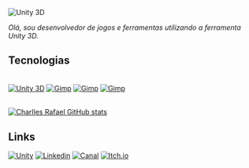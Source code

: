 

<img align="center" alt="Unity 3D" src="https://media.licdn.com/dms/image/D4D16AQFhQdmRXHTMuQ/profile-displaybackgroundimage-shrink_350_1400/0/1685374071492?e=1691020800&v=beta&t=JEH4nV9ciZk62EVUGXQIX1-nYs9WPbNRQul7OeqD-X8" />

_Olá, sou desenvolvedor de jogos e ferramentas utilizando a ferramenta Unity 3D._


## Tecnologias
<div style="display: inline_clock border:2">
<br/>
    <a href="https://unity.com/pt" target="_blank"><img align="center" alt="Unity 3D" src="https://img.shields.io/badge/Unity-100000?style=for-the-badge&logo=unity&logoColor=white" /></a>
    <a href="https://www.gimp.org/" target="_blank"><img align="center" alt="Gimp" src="https://img.shields.io/badge/gimp-5C5543?style=for-the-badge&logo=gimp&logoColor=white" /></a>
    <a href="https://www.audacityteam.org/download/" target="_blank"><img align="center" alt="Gimp" src="https://img.shields.io/badge/Audacity-0000CC?style=for-the-badge&logo=audacity&logoColor=white" /></a>
    <a href="https://www.blender.org/" target="_blank"><img align="center" alt="Gimp" src="https://img.shields.io/badge/blender-%23F5792A.svg?style=for-the-badge&logo=blender&logoColor=white" /></a>
</div>


</br>

[![Charlles Rafael  GitHub stats](https://github-readme-stats.vercel.app/api?username=Charllesrafael&theme=tokyonight)](https://github.com/Charllesrafael)

## Links 

[![Unity](https://img.shields.io/website?style=for-the-badge&url=https%3A%2F%2Fwww.charllesrafael.com.br%2F)](https://www.charllesrafael.com.br/)
[![Linkedin](https://img.shields.io/badge/LinkedIn-0077B5?style=for-the-badge&logo=linkedin&logoColor=white)](https://www.linkedin.com/in/charlles-rafael/)
[![Canal](https://img.shields.io/badge/YouTube-FF0000?style=for-the-badge&logo=youtube&logoColor=white)](https://www.youtube.com/watch?v=GOHdOihGmmg&list=PL1Gh11RJovwSpZlisbD7iw_SyQmDEvNSY&ab_channel=CharCharTup)
[![Itch.io](https://img.shields.io/badge/Itch.io-FA5C5C?style=for-the-badge&logo=itchdotio&logoColor=white)](https://charllesrafael.itch.io/)

</br>


